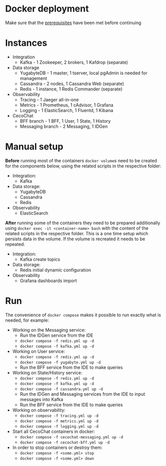 # Docker deployment

Make sure that the [prerequisites](dev-run-prerequisites.md) have been met before continuing

# Instances

* Integration
  - Kafka - 1 Zookeeper, 2 brokers, 1 Kafdrop (separate)
* Data storage
  - YugabyteDB - 1 master, 1 tserver, local pgAdmin is needed for management
  - Cassandra - 2 nodes, 1 Cassandra Web (separate)
  - Redis - 1 instance, 1 Redis Commander (separate)
* Observability
  - Tracing - 1 Jaeger all-in-one
  - Metrics - 1 Prometheus, 1 cAdvisor, 1 Grafana
  - Logging - 1 ElasticSearch, 1 Fluentd, 1 Kibana
* CecoChat
  - BFF branch - 1 BFF, 1 User, 1 State, 1 History
  - Messaging branch - 2 Messaging, 1 IDGen

# Manual setup

**Before** running most of the containers `docker volume`s need to be created for the components below, using the related scripts in the respective folder:

* Integration:
  - Kafka
* Data storage:
  - YugabyteDB
  - Cassandra
  - Redis
* Observability
  - ElasticSearch

**After** running some of the containers they need to be prepared additionally using `docker exec -it <container-name> bash` with the content of the related scripts in the respective folder. This is a one time setup which persists data in the volume. If the volume is recreated it needs to be repeated.

* Integration:
  - Kafka create topics
* Data storage:
  - Redis initial dynamic configuration
* Observability
  - Grafana dashboards import

# Run

The convenience of `docker compose` makes it possible to run exactly what is needed, for example:

* Working on the Messaging service:
  - Run the IDGen service from the IDE
  - `docker compose -f redis.yml up -d`
  - `docker compose -f kafka.yml up -d`
* Working on User service:
  - `docker compose -f redis.yml up -d`
  - `docker compose -f yugabyte.yml up -d`
  - Run the BFF service from the IDE to make queries
* Working on State/History service:
  - `docker compose -f redis.yml up -d`
  - `docker compose -f kafka.yml up -d`
  - `docker compose -f cassandra.yml up -d`
  - Run the IDGen and Messaging services from the IDE to input messages into Kafka
  - Run the BFF service from the IDE to make queries
* Working on observability:
  - `docker compose -f tracing.yml up -d`
  - `docker compose -f metrics.yml up -d`
  - `docker compose -f logging.yml up -d`
* Start all CecoChat containers in docker:
  - `docker compose -f cecochat-messaging.yml up -d`
  - `docker compose -f cecochat-bff.yml up -d`
* In order to stop containers or destroy them:
  - `docker compose -f <some.yml> stop`
  - `docker compose -f <some.yml> down`

